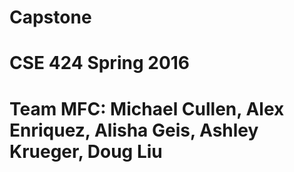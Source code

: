 # Capstone
# CSE 424 Spring 2016
# Team MFC: Michael Cullen, Alex Enriquez, Alisha Geis, Ashley Krueger, Doug Liu
